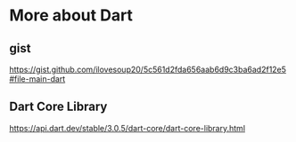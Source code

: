 # More about Dart

## gist

https://gist.github.com/ilovesoup20/5c561d2fda656aab6d9c3ba6ad2f12e5#file-main-dart

## Dart Core Library

https://api.dart.dev/stable/3.0.5/dart-core/dart-core-library.html